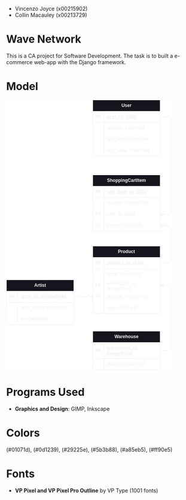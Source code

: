  - Vincenzo Joyce (x00215902)
 - Collin Macauley (x00213729)
# Wave Network
This is a CA project for Software Development. The task is to built a e-commerce web-app with the Django framework.

# Model
![Model](docs/models.png)

# Programs Used
- **Graphics and Design**: GIMP, Inkscape

# Colors
(#01071d), (#0d1239), (#29225e), (#5b3b88), (#a85eb5), (#ff90e5)

# Fonts
- **VP Pixel and VP Pixel Pro Outline** by VP Type (1001 fonts)
